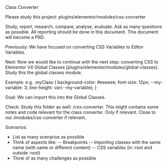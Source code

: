 Class Converter

Please study this project:
plugins/elementor/modules/css-converter

Study, report, research, compare, analyse, evaluate.
Ask as many questions as possible.
All reporting should be done in this document.
This document will become a PRD.


Previously:
We have focused on converting CSS Variables to Editor Variables.

Next:
Now we would like to continue with the next step: converting CSS to Elementor V4 Global Classes [plugins/elementor/modules/global-classes].
Study this the global classes module.

Example:
e.g.
.myClass {
        background-color: #eeeeee;
        font-size: 12px;
        --my-variable: 3;
        line-height: var(--my-variable);
}

Goal:
We can import this into the Global Classes.

Check:
Study this folder as well: /css-converter.
This might contains some notes and code relevant for the class converter.
Only if relevant.
Close to our /modules/css-converter if relevant.

Scenarios:
- List as many scenarios as possible
- Think of aspects like:
-- Breakpoints
-- Importing classes with the same name (with same or different content)
-- CSS variables (in :root and outside :root)
- Think of as many challenges as possible